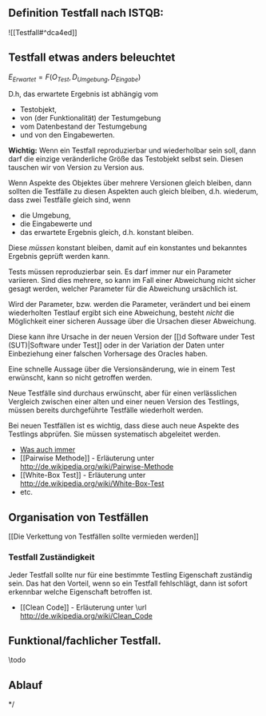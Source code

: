 ## Definition Testfall nach ISTQB:
![[Testfall#^dca4ed]]
 
## Testfall etwas anders beleuchtet

 $E_{Erwartet} = F( O_{Test}, D_{Umgebung}, D_{Eingabe} )$

D.h, das erwartete Ergebnis ist abhängig vom

- Testobjekt,
- von (der Funktionalität) der Testumgebung
- vom Datenbestand der Testumgebung 
- und von den Eingabewerten.

__Wichtig:__ Wenn ein Testfall reproduzierbar und wiederholbar sein soll, dann darf die einzige veränderliche Größe das Testobjekt selbst sein. Diesen tauschen wir von Version zu Version aus. 

Wenn Aspekte des Objektes über mehrere Versionen gleich bleiben, dann sollten die Testfälle zu diesen Aspekten auch gleich bleiben, d.h. wiederum, dass zwei Testfälle gleich sind, wenn

* die Umgebung, 
* die Eingabewerte und
* das erwartete Ergebnis gleich, d.h. konstant bleiben.

Diese _müssen_ konstant bleiben, damit auf ein konstantes und bekanntes Ergebnis geprüft werden kann.

Tests müssen reproduzierbar sein. Es darf immer nur ein Parameter variieren. Sind dies mehrere, so kann im Fall einer Abweichung nicht sicher gesagt werden, welcher Parameter für die Abweichung ursächlich ist.

Wird der Parameter, bzw. werden die Parameter, verändert und bei einem wiederholten Testlauf ergibt sich eine Abweichung, besteht _nicht_ die Möglichkeit einer sicheren Aussage über die Ursachen dieser Abweichung.

Diese kann ihre Ursache in der neuen Version der [[)d Software under Test (SUT)|Software under Test]] oder in der Variation der Daten unter Einbeziehung einer falschen Vorhersage des Oracles haben.

Eine schnelle Aussage über die Versionsänderung, wie in einem Test erwünscht, kann so nicht getroffen werden. 

Neue Testfälle sind durchaus erwünscht, aber für einen verlässlichen Vergleich zwischen einer alten und einer neuen Version des Testlings, müssen bereits durchgeführte Testfälle wiederholt werden.

Bei neuen Testfällen ist es wichtig, dass diese auch neue Aspekte des Testlings abprüfen. Sie müssen systematisch abgeleitet werden.

- [Was auch immer](Äquivalenzklassentest)
- [[Pairwise Methode]] - Erläuterung unter http://de.wikipedia.org/wiki/Pairwise-Methode
- [[White-Box Test]] - Erläuterung unter http://de.wikipedia.org/wiki/White-Box-Test
- etc.

## Organisation von Testfällen
[[Die Verkettung von Testfällen sollte vermieden werden]]
  
### Testfall Zuständigkeit
Jeder Testfall sollte nur für eine bestimmte Testling Eigenschaft zuständig sein. Das hat den Vorteil, wenn so ein Testfall fehlschlägt, dann ist sofort erkennbar welche Eigenschaft betroffen ist. 

- [[Clean Code]] - Erläuterung unter \url http://de.wikipedia.org/wiki/Clean_Code
 
## Funktional/fachlicher Testfall.
\todo 

## Ablauf

*/